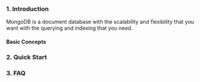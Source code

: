 ### 1. Introduction
MongoDB is a document database with the scalability and flexibility that you want with the querying and indexing that you need.

#### Basic Concepts

### 2. Quick Start


### 3. FAQ

